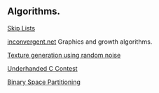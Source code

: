 ## Algorithms.

[Skip Lists](http://ticki.github.io/blog/skip-lists-done-right/)

[inconvergent.net](http://inconvergent.net/) Graphics and growth algorithms.

[Texture generation using random noise](http://lodev.org/cgtutor/randomnoise.html)

[Underhanded C Contest](http://www.underhanded-c.org/)

[Binary Space Partitioning](https://www.opengl.org/archives/resources/code/samples/bspfaq/index.html)
